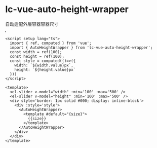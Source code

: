 # lc-vue-auto-height-wrapper

自动适配外层容器容器尺寸

<script setup lang="ts">
  import { ref, computed } from 'vue';
  import { AutoHeightWrapper } from 'lc-vue-auto-height-wrapper';
  const width = ref(100);
  const height = ref(100);
  const style = computed(()=>({
    width: `${width.value}px`,
    height: `${height.value}px`
  }))
</script>

<el-slider v-model="width" :min='100' :max='500' />
<el-slider v-model="height" :min='100' :max='500' />
<div style='border: 1px solid #000; display: inline-block'>
  <div :style='style'>
    <AutoHeightWrapper>
      <template #default="{size}">
        {{size}}
      </template>
    </AutoHeightWrapper>  
  </div>
</div>


```vue
<script setup lang="ts">
  import { ref, computed } from 'vue';
  import { AutoHeightWrapper } from 'lc-vue-auto-height-wrapper';
  const width = ref(100);
  const height = ref(100);
  const style = computed(()=>({
    width: `${width.value}px`,
    height: `${height.value}px`
  }))
</script>

<template>
  <el-slider v-model="width" :min='100' :max='500' />
  <el-slider v-model="height" :min='100' :max='500' />
  <div style='border: 1px solid #000; display: inline-block'>
    <div :style='style'>
      <AutoHeightWrapper>
        <template #default="{size}">
          {{size}}
        </template>
      </AutoHeightWrapper>  
    </div>
  </div>
</template>
```